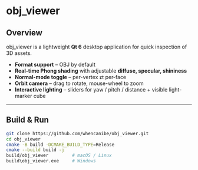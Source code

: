 # obj_viewer

## Overview
obj_viewer is a lightweight **Qt 6** desktop application for quick inspection of 3D assets.

* **Format support** – OBJ by default 
* **Real-time Phong shading** with adjustable **diffuse, specular, shininess**
* **Normal-mode toggle** – per-vertex ⇄ per-face
* **Orbit camera** – drag to rotate, mouse-wheel to zoom
* **Interactive lighting** – sliders for yaw / pitch / distance + visible light-marker cube

---

## Build & Run

```bash
git clone https://github.com/whencanibe/obj_viewer.git
cd obj_viewer
cmake -B build -DCMAKE_BUILD_TYPE=Release
cmake --build build -j
build/obj_viewer         # macOS / Linux
build\obj_viewer.exe     # Windows
```